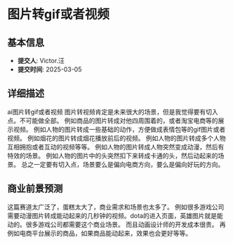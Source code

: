 # 图片转gif或者视频

## 基本信息
- **提交人**: Victor.汪
- **提交时间**: 2025-03-05

## 详细描述
ai图片转gif或者视频
图片转视频肯定是未来很大的场景，但是我觉得要有切入点。不可能做全部。
例如商品的图片转成对他四周围着的，或者淘宝电商等的展示视频。
例如人物的图片转成一些基础的动作，方便做成表情包等的gif图片或者视频。
例如烟花的图片转成烟花播放前后的视频。
例如人物的图片转成多个人物互相拥抱或者互动的视频等等。
例如人物的图片转成人物突然变成动漫，然后有特效的场景。
例如人物的图片中的头突然扣下来转成卡通的头，然后动起来的场景。
总之一定要有切入点，场景要么是偏向电商方向，要么是偏向好玩的方向。




## 商业前景预测
这篇赛道太广泛了，蛋糕太大了，商业需求和场景也太多了。
例如很多游戏公司需要动漫图片转成能动起来的几秒钟的视频。dota的进入页面，英雄图片就是能动的。很多游戏公司都需要这个商业场景。
而且动画设计师的开发成本很贵。
再例如电商平台展示的商品，如果商品能动起来，效果也会更好等等。


